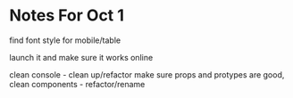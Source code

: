 # Notes For Oct 1

find font
style for mobile/table

launch it and make sure it works online

clean console - clean up/refactor
make sure props and protypes are good, clean components - refactor/rename
